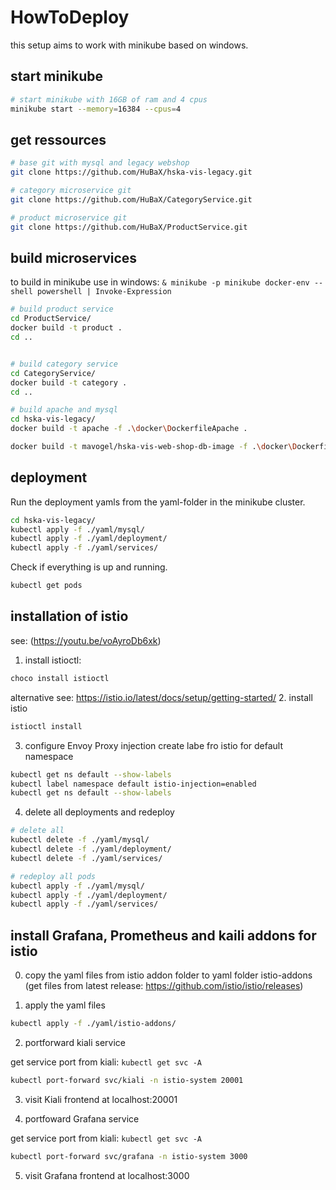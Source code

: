# HowToDeploy
this setup aims to work with minikube based on windows.


## start minikube

```bash
# start minikube with 16GB of ram and 4 cpus
minikube start --memory=16384 --cpus=4
```

## get ressources
```bash
# base git with mysql and legacy webshop
git clone https://github.com/HuBaX/hska-vis-legacy.git

# category microservice git
git clone https://github.com/HuBaX/CategoryService.git

# product microservice git
git clone https://github.com/HuBaX/ProductService.git
```

## build microservices
to build in minikube use in windows:
`& minikube -p minikube docker-env --shell powershell | Invoke-Expression`

```bash
# build product service
cd ProductService/
docker build -t product .
cd ..


# build category service
cd CategoryService/
docker build -t category .
cd ..

# build apache and mysql
cd hska-vis-legacy/
docker build -t apache -f .\docker\DockerfileApache .

docker build -t mavogel/hska-vis-web-shop-db-image -f .\docker\DockerfileMySQL .
```

## deployment
Run the deployment yamls from the yaml-folder in the minikube cluster.

```bash
cd hska-vis-legacy/
kubectl apply -f ./yaml/mysql/
kubectl apply -f ./yaml/deployment/
kubectl apply -f ./yaml/services/
```

Check if everything is up and running.

```bash
kubectl get pods
```

## installation of istio
see: (https://youtu.be/voAyroDb6xk)
1. install istioctl:
```bash
choco install istioctl
```
alternative see: https://istio.io/latest/docs/setup/getting-started/
2. install istio
```bash
istioctl install
```
3. configure Envoy Proxy injection
create labe fro istio for default namespace
```bash
kubectl get ns default --show-labels
kubectl label namespace default istio-injection=enabled
kubectl get ns default --show-labels
```
4. delete all deployments and redeploy

```bash
# delete all
kubectl delete -f ./yaml/mysql/
kubectl delete -f ./yaml/deployment/
kubectl delete -f ./yaml/services/

# redeploy all pods
kubectl apply -f ./yaml/mysql/
kubectl apply -f ./yaml/deployment/
kubectl apply -f ./yaml/services/
```

## install Grafana, Prometheus and kaili addons for istio
0. copy the yaml files from istio addon folder to yaml folder istio-addons
(get files from latest release: https://github.com/istio/istio/releases)

1. apply the yaml files
```bash
kubectl apply -f ./yaml/istio-addons/
```

2. portforward kiali service

get service port from kiali: `kubectl get svc -A`

```bash
kubectl port-forward svc/kiali -n istio-system 20001
```

3. visit Kiali frontend at localhost:20001

4. portfoward Grafana service

get service port from kiali: `kubectl get svc -A`

```bash
kubectl port-forward svc/grafana -n istio-system 3000
```

5. visit Grafana frontend at localhost:3000